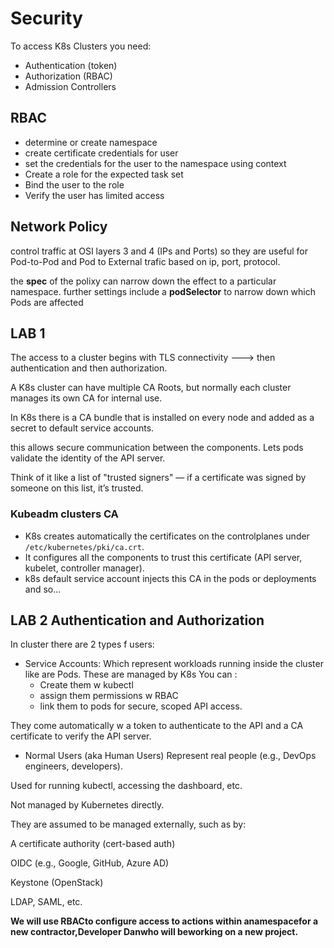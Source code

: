 # Security
To access K8s Clusters you need:
- Authentication (token)
- Authorization (RBAC)
- Admission Controllers

## RBAC
- determine or create namespace
- create certificate credentials for user
- set the credentials for the user to the namespace using context
- Create a role for the expected task set
- Bind the user to the role
- Verify the user has limited access

## Network Policy
control traffic at OSI layers 3 and 4 (IPs and Ports) so they are useful for Pod-to-Pod and Pod to External trafic based on ip, port, protocol.

the **spec** of the polixy can narrow down the effect to a particular namespace. further settings include a **podSelector**  to narrow down which Pods are affected

## LAB 1
The access to a cluster begins with TLS connectivity ---> then authentication and then authorization.

A K8s cluster can have multiple CA Roots, but normally each cluster manages its own CA for internal use.

In K8s there is a CA bundle that is installed on every node and added as a secret to default service accounts.


this allows secure communication between the components. Lets pods validate the identity of the API server.

Think of it like a list of "trusted signers" — if a certificate was signed by someone on this list, it’s trusted.

### Kubeadm clusters CA
- K8s creates automatically the certificates on the controlplanes under `/etc/kubernetes/pki/ca.crt`.
- It configures all the components to trust this certificate (API server, kubelet, controller manager).
- k8s default service account injects this CA in the pods or deployments and so...

## LAB 2 Authentication and Authorization
In cluster there are 2 types f users:

- Service Accounts:
Which represent workloads running inside the cluster like are Pods.
These are managed by K8s 
You can :
    - Create them w kubectl 
    - assign them permissions w RBAC
    - link them to pods for secure, scoped API access.

They come automatically w a token to authenticate to the API and a CA certificate to verify the API server.


-  Normal Users (aka Human Users)
Represent real people (e.g., DevOps engineers, developers).

Used for running kubectl, accessing the dashboard, etc.

Not managed by Kubernetes directly.

They are assumed to be managed externally, such as by:

A certificate authority (cert-based auth)

OIDC (e.g., Google, GitHub, Azure AD)

Keystone (OpenStack)

LDAP, SAML, etc.

**We will use RBACto configure access to actions within anamespacefor a new contractor,Developer Danwho will beworking on a new project.**


